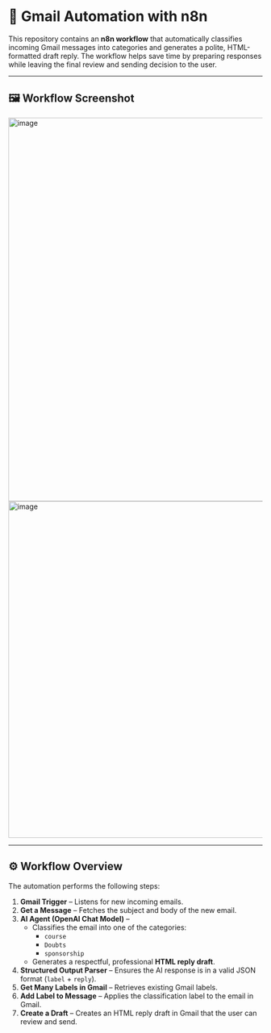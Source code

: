 # 📧 Gmail Automation with n8n

This repository contains an **n8n workflow** that automatically classifies incoming Gmail messages into categories and generates a polite, HTML-formatted draft reply. The workflow helps save time by preparing responses while leaving the final review and sending decision to the user.

---
## 🖼️ Workflow Screenshot

<img width="1498" height="761" alt="image" src="https://github.com/user-attachments/assets/584747a5-1167-44b0-83e0-3955b3ec3e32" />

<img width="1350" height="668" alt="image" src="https://github.com/user-attachments/assets/0da2835a-831f-494d-b9ad-446ab8a9a543" />

---

## ⚙️ Workflow Overview

The automation performs the following steps:

1. **Gmail Trigger** – Listens for new incoming emails.
2. **Get a Message** – Fetches the subject and body of the new email.
3. **AI Agent (OpenAI Chat Model)** –  
   - Classifies the email into one of the categories:  
     - `course`  
     - `Doubts`  
     - `sponsorship`  
   - Generates a respectful, professional **HTML reply draft**.
4. **Structured Output Parser** – Ensures the AI response is in a valid JSON format (`label` + `reply`).
5. **Get Many Labels in Gmail** – Retrieves existing Gmail labels.
6. **Add Label to Message** – Applies the classification label to the email in Gmail.
7. **Create a Draft** – Creates an HTML reply draft in Gmail that the user can review and send.





